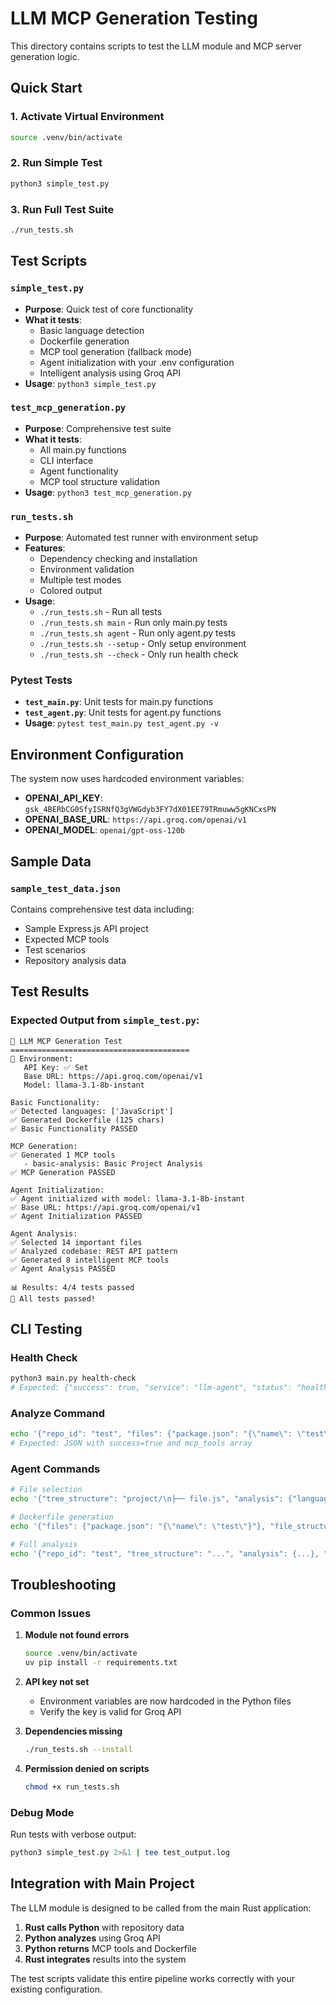 # LLM MCP Generation Testing

This directory contains scripts to test the LLM module and MCP server generation logic.

## Quick Start

### 1. Activate Virtual Environment
```bash
source .venv/bin/activate
```

### 2. Run Simple Test
```bash
python3 simple_test.py
```

### 3. Run Full Test Suite
```bash
./run_tests.sh
```

## Test Scripts

### `simple_test.py`
- **Purpose**: Quick test of core functionality
- **What it tests**:
  - Basic language detection
  - Dockerfile generation
  - MCP tool generation (fallback mode)
  - Agent initialization with your .env configuration
  - Intelligent analysis using Groq API
- **Usage**: `python3 simple_test.py`

### `test_mcp_generation.py`
- **Purpose**: Comprehensive test suite
- **What it tests**:
  - All main.py functions
  - CLI interface
  - Agent functionality
  - MCP tool structure validation
- **Usage**: `python3 test_mcp_generation.py`

### `run_tests.sh`
- **Purpose**: Automated test runner with environment setup
- **Features**:
  - Dependency checking and installation
  - Environment validation
  - Multiple test modes
  - Colored output
- **Usage**: 
  - `./run_tests.sh` - Run all tests
  - `./run_tests.sh main` - Run only main.py tests
  - `./run_tests.sh agent` - Run only agent.py tests
  - `./run_tests.sh --setup` - Only setup environment
  - `./run_tests.sh --check` - Only run health check

### Pytest Tests
- **`test_main.py`**: Unit tests for main.py functions
- **`test_agent.py`**: Unit tests for agent.py functions
- **Usage**: `pytest test_main.py test_agent.py -v`

## Environment Configuration

The system now uses hardcoded environment variables:
- **OPENAI_API_KEY**: `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`
- **OPENAI_BASE_URL**: `https://api.groq.com/openai/v1`
- **OPENAI_MODEL**: `openai/gpt-oss-120b`

## Sample Data

### `sample_test_data.json`
Contains comprehensive test data including:
- Sample Express.js API project
- Expected MCP tools
- Test scenarios
- Repository analysis data

## Test Results

### Expected Output from `simple_test.py`:
```
🚀 LLM MCP Generation Test
========================================
🔧 Environment:
   API Key: ✅ Set
   Base URL: https://api.groq.com/openai/v1
   Model: llama-3.1-8b-instant

Basic Functionality:
✅ Detected languages: ['JavaScript']
✅ Generated Dockerfile (125 chars)
✅ Basic Functionality PASSED

MCP Generation:
✅ Generated 1 MCP tools
   - basic-analysis: Basic Project Analysis
✅ MCP Generation PASSED

Agent Initialization:
✅ Agent initialized with model: llama-3.1-8b-instant
✅ Base URL: https://api.groq.com/openai/v1
✅ Agent Initialization PASSED

Agent Analysis:
✅ Selected 14 important files
✅ Analyzed codebase: REST API pattern
✅ Generated 8 intelligent MCP tools
✅ Agent Analysis PASSED

📊 Results: 4/4 tests passed
🎉 All tests passed!
```

## CLI Testing

### Health Check
```bash
python3 main.py health-check
# Expected: {"success": true, "service": "llm-agent", "status": "healthy", "version": "0.1.0"}
```

### Analyze Command
```bash
echo '{"repo_id": "test", "files": {"package.json": "{\"name\": \"test\"}"}}' | python3 main.py analyze
# Expected: JSON with success=true and mcp_tools array
```

### Agent Commands
```bash
# File selection
echo '{"tree_structure": "project/\n├── file.js", "analysis": {"languages": ["JavaScript"]}}' | python3 agent.py select-files

# Dockerfile generation
echo '{"files": {"package.json": "{\"name\": \"test\"}"}, "file_structure": {"languages": ["JavaScript"]}}' | python3 agent.py generate-dockerfile

# Full analysis
echo '{"repo_id": "test", "tree_structure": "...", "analysis": {...}, "important_files": [...]}' | python3 agent.py analyze-and-generate
```

## Troubleshooting

### Common Issues

1. **Module not found errors**
   ```bash
   source .venv/bin/activate
   uv pip install -r requirements.txt
   ```

2. **API key not set**
   - Environment variables are now hardcoded in the Python files
   - Verify the key is valid for Groq API

3. **Dependencies missing**
   ```bash
   ./run_tests.sh --install
   ```

4. **Permission denied on scripts**
   ```bash
   chmod +x run_tests.sh
   ```

### Debug Mode

Run tests with verbose output:
```bash
python3 simple_test.py 2>&1 | tee test_output.log
```

## Integration with Main Project

The LLM module is designed to be called from the main Rust application:

1. **Rust calls Python** with repository data
2. **Python analyzes** using Groq API
3. **Python returns** MCP tools and Dockerfile
4. **Rust integrates** results into the system

The test scripts validate this entire pipeline works correctly with your existing configuration.
